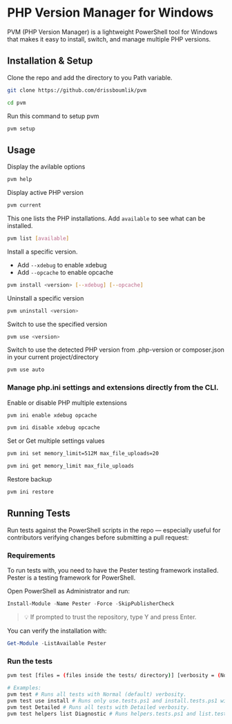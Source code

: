 # PHP Version Manager for Windows

PVM (PHP Version Manager) is a lightweight PowerShell tool for Windows that makes it easy to install, switch, and manage multiple PHP versions.

## Installation & Setup

Clone the repo and add the directory to you Path variable.

```sh
git clone https://github.com/drissboumlik/pvm

cd pvm
```

Run this command to setup pvm

```sh
pvm setup
```


## Usage

Display the avilable options

```sh
pvm help
```


Display active PHP version

```sh
pvm current
```


This one lists the PHP installations. Add `available` to see what can be installed.

```sh
pvm list [available]
```


Install a specific version. 
- Add `--xdebug` to enable xdebug
- Add `--opcache` to enable opcache

```sh
pvm install <version> [--xdebug] [--opcache]
```


Uninstall a specific version

```sh
pvm uninstall <version>
```


Switch to use the specified version

```sh
pvm use <version>
```

Switch to use the detected PHP version from .php-version or composer.json in your current project/directory

```sh
pvm use auto
```


### Manage php.ini settings and extensions directly from the CLI.

Enable or disable PHP multiple extensions

```sh
pvm ini enable xdebug opcache

pvm ini disable xdebug opcache
```

Set or Get multiple settings values

```sh
pvm ini set memory_limit=512M max_file_uploads=20

pvm ini get memory_limit max_file_uploads
```

Restore backup

```sh
pvm ini restore
```

## Running Tests
Run tests against the PowerShell scripts in the repo — especially useful for contributors verifying changes before submitting a pull request:

### Requirements

To run tests with, you need to have the Pester testing framework installed. Pester is a testing framework for PowerShell.

Open PowerShell as Administrator and run:

```powershell
Install-Module -Name Pester -Force -SkipPublisherCheck
```
> 💡 If prompted to trust the repository, type Y and press Enter.

You can verify the installation with:
```powershell
Get-Module -ListAvailable Pester
```

### Run the tests

```sh
pvm test [files = (files inside the tests/ directory)] [verbosity = (None|Normal|Detailed|Diagnostic)]

# Examples:
pvm test # Runs all tests with Normal (default) verbosity.
pvm test use install # Runs only use.tests.ps1 and install.tests.ps1 with Normal verbosity.
pvm test Detailed # Runs all tests with Detailed verbosity.
pvm test helpers list Diagnostic # Runs helpers.tests.ps1 and list.tests.ps1 with Diagnostic verbosity.
```
